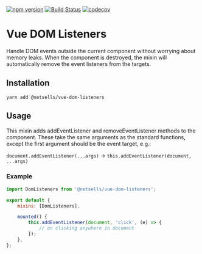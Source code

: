 [![npm version](https://badge.fury.io/js/%40netsells%2Fvue-dom-listeners.svg)](https://badge.fury.io/js/%40netsells%2Fvue-dom-listeners)
[![Build Status](https://travis-ci.com/netsells/vue-dom-listeners.svg?branch=master)](https://travis-ci.com/netsells/vue-dom-listeners)
[![codecov](https://codecov.io/gh/netsells/vue-dom-listeners/branch/master/graph/badge.svg)](https://codecov.io/gh/netsells/vue-dom-listeners)

# Vue DOM Listeners

Handle DOM events outside the current component without worrying about memory
leaks. When the component is destroyed, the mixin will automatically remove the
event listeners from the targets.

## Installation
```
yarn add @netsells/vue-dom-listeners
```

## Usage

This mixin adds addEventListener and removeEventListener methods to the
component. These take the same arguments as the standard functions, except the
first argument should be the event target, e.g.:

`document.addEventListener(...args)` -> `this.addEventListener(document, ...args)`

### Example

```javascript
import DomListeners from '@netsells/vue-dom-listeners';

export default {
    mixins: [DomListeners],

    mounted() {
        this.addEventListener(document, 'click', (e) => {
            // on clicking anywhere in document
        });
    },
};
```
